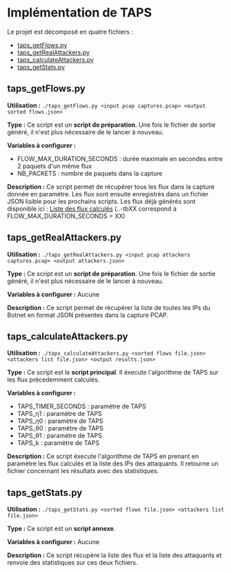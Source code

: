 
# Implémentation de TAPS  
  
Le projet est décomposé en quatre fichiers :  
- [taps_getFlows.py](https://github.com/Vytex0/TAPS/blob/main/taps_getFlows.py)
- [taps_getRealAttackers.py](https://github.com/Vytex0/TAPS/blob/main/taps_getRealAttackers.py)  
- [taps_calculateAttackers.py](https://github.com/Vytex0/TAPS/blob/main/taps_calculateAttackers.py)  
- [taps_getStats.py](https://github.com/Vytex0/TAPS/blob/main/taps_getStats.py)  
  
  
## taps_getFlows.py  
**Utilisation :** `./taps_getFlows.py <input pcap captures.pcap> <output sorted flows.json>`  
  
**Type :** Ce script est un **script de préparation**. Une fois le fichier de sortie généré, il n'est plus nécessaire de le lancer à nouveau.  
  
**Variables à configurer :** 

- FLOW_MAX_DURATION_SECONDS : durée maximale en secondes entre 2 paquets d'un même flux
- NB_PACKETS : nombre de paquets dans la capture
  
**Description :** Ce script permet de récupérer tous les flux dans la capture donnée en paramètre. Les flux sont ensuite enregistrés dans un fichier JSON lisible pour les prochains scripts. Les flux déjà générés sont disponible ici : [Liste des flux calculés](https://drive.google.com/drive/folders/1vmYRL6OQ7jASi36vmv6TPWcxhOG6INXS?usp=sharing) (..-tbXX correspond à FLOW_MAX_DURATION_SECONDS = XX)
  



## taps_getRealAttackers.py  
**Utilisation :** `./taps_getRealAttackers.py <input pcap attackers captures.pcap> <output attackers.json>`
  
**Type :** Ce script est un **script de préparation**. Une fois le fichier de sortie généré, il n'est plus nécessaire de le lancer à nouveau.  
  
**Variables à configurer :** Aucune
  
**Description :** Ce script permet de récupérer la liste de toutes les IPs du Botnet en format JSON présentes dans la capture PCAP.


  
## taps_calculateAttackers.py
**Utilisation :** `./taps_calculateAttackers.py <sorted flows file.json> <attackers list file.json> <output results.json>`
  
**Type :** Ce script est le **script principal**. Il éxecute l'algorithme de TAPS sur les flux précedemment calculés.
  
**Variables à configurer :** 

- TAPS_TIMER_SECONDS : paramètre de TAPS
- TAPS_η1 : paramètre de TAPS
- TAPS_η0 : paramètre de TAPS
- TAPS_θ0 : paramètre de TAPS
- TAPS_θ1 : paramètre de TAPS
- TAPS_k : paramètre de TAPS
  
**Description :** Ce script éxecute l'algorithme de TAPS en prenant en paramètre les flux calculés et la liste des IPs des attaquants. Il retourne un fichier concernant les résultats avec des statistiques.



  
## taps_getStats.py
**Utilisation :** `./taps_getStats.py <sorted flows file.json> <attackers list file.json>`
  
**Type :** Ce script est un **script annexe**. 
  
**Variables à configurer :** Aucune
  
**Description :** Ce script récupère la liste des flux et la liste des attaquants et renvoie des statistiques sur ces deux fichiers.


